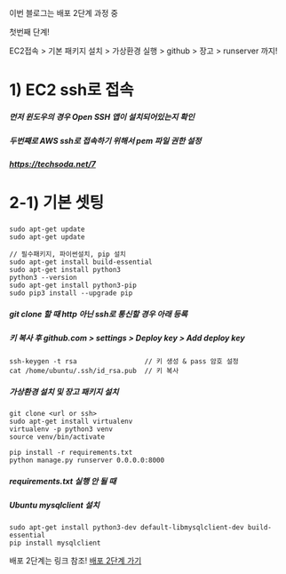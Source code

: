 이번 블로그는 배포 2단계 과정 중 

첫번째 단계!

EC2접속 > 기본 패키지 설치 > 가상환경 실행 > github > 장고 > runserver 까지!

# 1) EC2 ssh로 접속
##### 먼저 윈도우의 경우 Open SSH 앱이 설치되어있는지 확인
##### 두번째로 AWS ssh로 접속하기 위해서 pem 파일 권한 설정
##### https://techsoda.net/7


# 2-1) 기본 셋팅
##### 
```
sudo apt-get update
sudo apt-get update

// 필수패키지, 파이썬설치, pip 설치
sudo apt-get install build-essential
sudo apt-get install python3
python3 --version
sudo apt-get install python3-pip
sudo pip3 install --upgrade pip
```
##### git clone 할 때 http 아닌 ssh로 통신할 경우 아래 등록
##### 키 복사 후 github.com > settings > Deploy key > Add deploy key
```
ssh-keygen -t rsa                 // 키 생성 & pass 암호 설정
cat /home/ubuntu/.ssh/id_rsa.pub  // 키 복사
```

##### 가상환경 설치 및 장고 패키지 설치
```
git clone <url or ssh>
sudo apt-get install virtualenv 
virtualenv -p python3 venv
source venv/bin/activate
```
```
pip install -r requirements.txt
python manage.py runserver 0.0.0.0:8000
```
##### requirements.txt 실행 안 될 때
##### Ubuntu mysqlclient 설치
```
sudo apt-get install python3-dev default-libmysqlclient-dev build-essential
pip install mysqlclient
```


배포 2단계는 링크 참조!
[배포 2단계 가기](https://madihada.github.io/deployment-webserver/)
